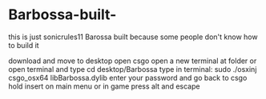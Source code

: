 # Barbossa-built-
this is just sonicrules11 Barossa built because some people don't know how to build it

download and move to desktop
open csgo
open a new terminal at folder or open terminal and type cd desktop/Barbossa
type in terminal: sudo ./osxinj csgo_osx64 libBarbossa.dylib
enter your password and go back to csgo
hold insert on main menu or in game press alt and escape
